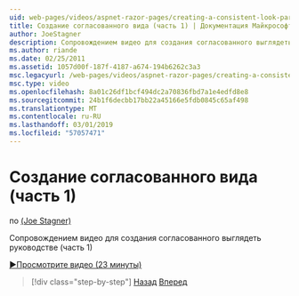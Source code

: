 ```yaml
---
uid: web-pages/videos/aspnet-razor-pages/creating-a-consistent-look-part-1
title: Создание согласованного вида (часть 1) | Документация Майкрософт
author: JoeStagner
description: Сопровождением видео для создания согласованного выглядеть руководстве (часть 1)
ms.author: riande
ms.date: 02/25/2011
ms.assetid: 1057d00f-187f-4187-a674-194b6262c3a3
msc.legacyurl: /web-pages/videos/aspnet-razor-pages/creating-a-consistent-look-part-1
msc.type: video
ms.openlocfilehash: 8a01c26df1bcf494dc2a70836fbd7a1e4edfd8e8
ms.sourcegitcommit: 24b1f6decbb17bb22a45166e5fdb0845c65af498
ms.translationtype: MT
ms.contentlocale: ru-RU
ms.lasthandoff: 03/01/2019
ms.locfileid: "57057471"
---
```

<a name="creating-a-consistent-look-part-1"></a>Создание согласованного вида (часть 1)
====================
по [(Joe Stagner)](https://github.com/JoeStagner)

Сопровождением видео для создания согласованного выглядеть руководстве (часть 1)

[&#9654;Просмотрите видео (23 минуты)](https://channel9.msdn.com/Blogs/ASP-NET-Site-Videos/creating-a-consistent-look-part-1)

> [!div class="step-by-step"]
> [Назад](introduction-to-aspnet-web-programming-using-the-razor-syntax.md)
> [Вперед](creating-a-consistent-look-part-2.md)
